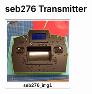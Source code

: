 # seb276 Transmitter

<table cellspacing=0>
  <tr>
    <td align=center width=200><a href="https://github.com/Ingwie/OpenAVRc_Hw/tree/V3/User's%20OpenAVRc%20Transmitters/Pyrall/T1/T1.md"><img src="https://github.com/Ingwie/OpenAVRc_Hw/blob/V3/User's%20OpenAVRc%20Transmitters/seb276/IMG_1.jpg" border="0" name="submit" title="seb276_img1" alt="seb276_img1"/></a><br><b>seb276_img1</b></td>
  </tr>
</table>


